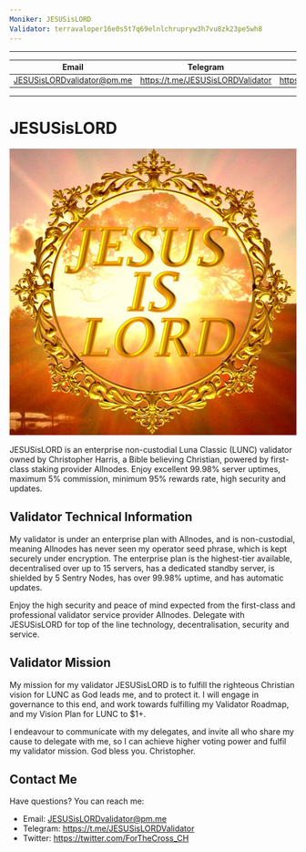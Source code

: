 ```yaml
---
Moniker: JESUSisLORD
Validator: terravaloper16e0s5t7q69elnlchrupryw3h7vu8zk23pe5wh8
---
```

---
| Email | Telegram | Twitter |
| --- | --- | --- |
| JESUSisLORDvalidator@pm.me | https://t.me/JESUSisLORDValidator | https://twitter.com/ForTheCross_CH |
---  

  

# JESUSisLORD

![JESUSisLORD](./logo.jpg)
  
JESUSisLORD is an enterprise non-custodial Luna Classic (LUNC) validator owned by Christopher Harris, a Bible believing Christian, powered by first-class staking provider Allnodes. Enjoy excellent 99.98% server uptimes, maximum 5% commission, minimum 95% rewards rate, high security and updates.  


## Validator Technical Information  
  
My validator is under an enterprise plan with Allnodes, and is non-custodial, meaning Allnodes has never seen my operator seed phrase, which is kept securely under encryption. The enterprise plan is the highest-tier available, decentralised over up to 15 servers, has a dedicated standby server, is shielded by 5 Sentry Nodes, has over 99.98% uptime, and has automatic updates.  
  
Enjoy the high security and peace of mind expected from the first-class and professional validator service provider Allnodes. Delegate with JESUSisLORD for top of the line technology, decentralisation, security and service.  
   

## Validator Mission 

My mission for my validator JESUSisLORD is to fulfill the righteous Christian vision for LUNC as God leads me, and to protect it. I will engage in governance to this end, and work towards fulfilling my Validator Roadmap, and my Vision Plan for LUNC to $1+. 

I endeavour to communicate with my delegates, and invite all who share my cause to delegate with me, so I can achieve higher voting power and fulfil my validator mission. God bless you. Christopher.  
  
  
## Contact Me  

Have questions? You can reach me:

- Email: JESUSisLORDvalidator@pm.me
- Telegram: https://t.me/JESUSisLORDValidator
- Twitter: https://twitter.com/ForTheCross_CH
